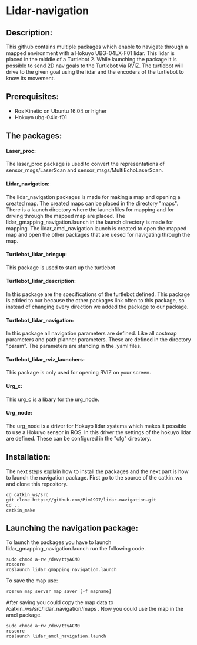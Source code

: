 # Lidar-navigation

## Description:
This github contains multiple packages which enable to navigate through a mapped environment with a Hokuyo UBG-04LX-F01 lidar. This lidar is placed in the middle of a Turtlebot 2. While launching the package it is possible to send 2D nav goals to the Turtlebot via RVIZ. The turtlebot will drive to the given goal using the lidar and the encoders of the turtlebot to know its movement.

## Prerequisites:
- Ros Kinetic on Ubuntu 16.04 or higher
- Hokuyo ubg-04lx-f01

## The packages:
#### Laser_proc:
The laser_proc package is used to convert the representations of sensor_msgs/LaserScan and sensor_msgs/MultiEchoLaserScan.
#### Lidar_navigation:
The lidar_navigation packages is made for making a map and opening a created map. The created maps can be placed in the directory "maps". There is a launch directory where the launchfiles for mapping and for driving through the mapped map are placed. The lidar_gmapping_navigation.launch in the launch directory is made for mapping. The lidar_amcl_navigation.launch is created to open the mapped map and open the other packages that are uesed for navigating through the map.
#### Turtlebot_lidar_bringup:
This package is used to start up the turtlebot
#### Turtlebot_lidar_description:
In this package are the specifications of the turtlebot defined. This package is added to our because the other packages link often to this package, so instead of changing every direction we added the package to our package.
#### Turtlebot_lidar_navigation:
In this package all navigation parameters are defined. Like all costmap parameters and path planner parameters. These are defined in the directory "param". The parameters are standing in the .yaml files.
#### Turtlebot_lidar_rviz_launchers:
This package is only used for opening RVIZ on your screen.
#### Urg_c:
This urg_c is a libary for the urg_node.
#### Urg_node:
The urg_node is a driver for Hokuyo lidar systems which makes it possible to use a Hokuyo sensor in ROS. In this driver the settings of the hokuyo lidar are defined. These can be configured in the "cfg" directory. 

## Installation:
The next steps explain how to install the packages and the next part is how to launch the navigation package. First go to the source of the catkin_ws and clone this repository.
```
cd catkin_ws/src
git clone https://github.com/Pim1997/lidar-navigation.git
cd ..
catkin_make
```
## Launching the navigation package:
To launch the packages you have to launch lidar_gmapping_navigation.launch run the following code.
```
sudo chmod a+rw /dev/ttyACM0
roscore
roslaunch lidar_gmapping_navigation.launch
```

To save the map use:
```
rosrun map_server map_saver [-f mapname]
```
After saving you could copy the map data to /catkin_ws/src/lidar_navigation/maps .
Now you could use the map in the amcl package.

```
sudo chmod a+rw /dev/ttyACM0
roscore
roslaunch lidar_amcl_navigation.launch
```
